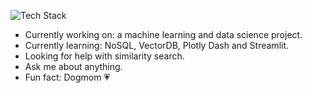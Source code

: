 ![Tech Stack](https://skillicons.dev/icons?i=java,nodejs,python,linux,gitlab,bash,mysql,vscode,visualstudio,azure,powershell,tensorflow,pytorch&theme=light)

- Currently working on: a machine learning and data science project.
- Currently learning: NoSQL, VectorDB, Plotly Dash and Streamlit.
- Looking for help with similarity search.
- Ask me about anything.
- Fun fact: Dogmom 💗


